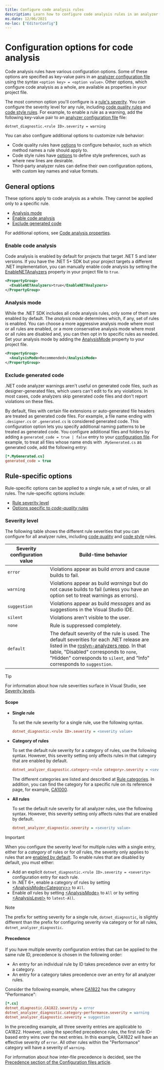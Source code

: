 ```yaml
---
title: Configure code analysis rules
description: Learn how to configure code analysis rules in an analyzer configuration file.
ms.date: 12/06/2021
no-loc: ["EditorConfig"]
---
```

# Configuration options for code analysis

Code analysis rules have various configuration options. Some of these options are specified as key-value pairs in an [analyzer configuration file](configuration-files.md) using the syntax `<option key> = <option value>`. Other options, which configure code analysis as a whole, are available as properties in your project file.

The most common option you'll configure is a [rule's severity](#severity-level). You can configure the severity level for any rule, including [code quality rules](quality-rules/index.md) and [code style rules](style-rules/index.md). For example, to enable a rule as a warning, add the following key-value pair to an [analyzer configuration file](configuration-files.md) file:

`dotnet_diagnostic.<rule ID>.severity = warning`

You can also configure additional options to customize rule behavior:

- Code quality rules have [options](code-quality-rule-options.md) to configure behavior, such as which method names a rule should apply to.
- Code style rules have [options](code-style-rule-options.md) to define style preferences, such as where new lines are desirable.
- Third-party analyzer rules can define their own configuration options, with custom key names and value formats.

## General options

These options apply to code analysis as a whole. They cannot be applied only to a specific rule.

- [Analysis mode](#analysis-mode)
- [Enable code analysis](#enable-code-analysis)
- [Exclude generated code](#exclude-generated-code)

For additional options, see [Code analysis properties](../../core/project-sdk/msbuild-props.md#code-analysis-properties).

### Enable code analysis

Code analysis is enabled by default for projects that target .NET 5 and later versions. If you have the .NET 5+ SDK but your project targets a different .NET implementation, you can manually enable code analysis by setting the [EnableNETAnalyzers](../../core/project-sdk/msbuild-props.md#enablenetanalyzers) property in your project file to `true`.

```xml
<PropertyGroup>
  <EnableNETAnalyzers>true</EnableNETAnalyzers>
</PropertyGroup>
```

### Analysis mode

While the .NET SDK includes all code analysis rules, only some of them are enabled by default. The *analysis mode* determines which, if any, set of rules is enabled. You can choose a more aggressive analysis mode where most or all rules are enabled, or a more conservative analysis mode where most or all rules are disabled and, you can then opt in to specific rules as needed. Set your analysis mode by adding the [AnalysisMode](../../core/project-sdk/msbuild-props.md#analysismode) property to your project file.

```xml
<PropertyGroup>
  <AnalysisMode>Recommended</AnalysisMode>
</PropertyGroup>
```

### Exclude generated code

.NET code analyzer warnings aren't useful on generated code files, such as designer-generated files, which users can't edit to fix any violations. In most cases, code analyzers skip generated code files and don't report violations on these files.

By default, files with certain file extensions or auto-generated file headers are treated as generated code files. For example, a file name ending with `.designer.cs` or `.generated.cs` is considered generated code. This configuration option lets you specify additional naming patterns to be treated as generated code. You configure additional files and folders by adding a `generated_code = true | false` entry to your [configuration file](configuration-files.md). For example, to treat all files whose name ends with `.MyGenerated.cs` as generated code, add the following entry:

```ini
[*.MyGenerated.cs]
generated_code = true
```

## Rule-specific options

Rule-specific options can be applied to a single rule, a set of rules, or all rules. The rule-specific options include:

- [Rule severity level](#severity-level)
- [Options specific to *code-quality* rules](code-quality-rule-options.md)

### Severity level

The following table shows the different rule severities that you can configure for all analyzer rules, including [code quality](quality-rules/index.md) and [code style](style-rules/index.md) rules.

| Severity configuration value | Build-time behavior |
|-|-|
| `error` | Violations appear as build *errors* and cause builds to fail.|
| `warning` | Violations appear as build *warnings* but do not cause builds to fail (unless you have an option set to treat warnings as errors). |
| `suggestion` | Violations appear as build *messages* and as suggestions in the Visual Studio IDE. |
| `silent` | Violations aren't visible to the user. |
| `none` | Rule is suppressed completely. |
| `default` | The default severity of the rule is used. The default severities for each .NET release are listed in the [roslyn-analyzers repo](https://github.com/dotnet/roslyn-analyzers/blob/main/src/NetAnalyzers/Core/AnalyzerReleases.Shipped.md). In that table, "Disabled" corresponds to `none`, "Hidden" corresponds to `silent`, and "Info" corresponds to `suggestion`. |

> [!TIP]
> For information about how rule severities surface in Visual Studio, see [Severity levels](/visualstudio/ide/editorconfig-language-conventions#severity-levels).

#### Scope

- **Single rule**

  To set the rule severity for a single rule, use the following syntax.

  ```ini
  dotnet_diagnostic.<rule ID>.severity = <severity value>
  ```

- **Category of rules**

  To set the default rule severity for a category of rules, use the following syntax. However, this severity setting only affects rules in that category that are enabled by default.

  ```ini
  dotnet_analyzer_diagnostic.category-<rule category>.severity = <severity value>
  ```

  The different categories are listed and described at [Rule categories](categories.md). In addition, you can find the category for a specific rule on its reference page, for example, [CA1000](quality-rules/ca1000.md).

- **All rules**

  To set the default rule severity for all analyzer rules, use the following syntax. However, this severity setting only affects rules that are enabled by default.

  ```ini
  dotnet_analyzer_diagnostic.severity = <severity value>
  ```

> [!IMPORTANT]
> When you configure the severity level for multiple rules with a single entry, either for a *category* of rules or for *all* rules, the severity only applies to rules that are [enabled by default](https://github.com/dotnet/roslyn-analyzers/blob/main/src/NetAnalyzers/Core/AnalyzerReleases.Shipped.md). To enable rules that are disabled by default, you must either:
>
> - Add an explicit `dotnet_diagnostic.<rule ID>.severity = <severity>` configuration entry for each rule.
> - In .NET 6+, enable a category of rules by setting [\<AnalysisMode\<Category>>](../../core/project-sdk/msbuild-props.md#analysismodecategory) to `All`.
> - Enable *all* rules by setting [\<AnalysisMode>](../../core/project-sdk/msbuild-props.md#analysismode) to `All` or by setting [\<AnalysisLevel>](../../core/project-sdk/msbuild-props.md#analysislevel) to `latest-All`.

> [!NOTE]
> The prefix for setting severity for a single rule, `dotnet_diagnostic`, is slightly different than the prefix for configuring severity via category or for all rules, `dotnet_analyzer_diagnostic`.

#### Precedence

If you have multiple severity configuration entries that can be applied to the same rule ID, precedence is chosen in the following order:

- An entry for an individual rule by ID takes precedence over an entry for a category.
- An entry for a category takes precedence over an entry for all analyzer rules.

Consider the following example, where [CA1822](/visualstudio/code-quality/ca1822) has the category "Performance":

```ini
[*.cs]
dotnet_diagnostic.CA1822.severity = error
dotnet_analyzer_diagnostic.category-performance.severity = warning
dotnet_analyzer_diagnostic.severity = suggestion
```

In the preceding example, all three severity entries are applicable to CA1822. However, using the specified precedence rules, the first rule ID-based entry wins over the next entries. In this example, CA1822 will have an effective severity of `error`. All other rules within the "Performance" category will have a severity of `warning`.

For information about how inter-file precedence is decided, see the [Precedence section of the Configuration files article](configuration-files.md#precedence).
